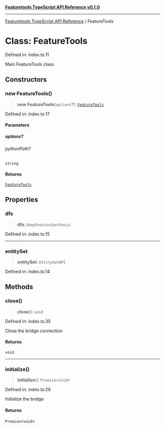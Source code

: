 [**Featuretools TypeScript API Reference v0.1.0**](../README.md)

***

[Featuretools TypeScript API Reference](../globals.md) / FeatureTools

# Class: FeatureTools

Defined in: index.ts:11

Main FeatureTools class

## Constructors

### new FeatureTools()

> **new FeatureTools**(`options`?): [`FeatureTools`](FeatureTools.md)

Defined in: index.ts:17

#### Parameters

##### options?

###### pythonPath?

`string`

#### Returns

[`FeatureTools`](FeatureTools.md)

## Properties

### dfs

> **dfs**: `DeepFeatureSynthesis`

Defined in: index.ts:15

***

### entitySet

> **entitySet**: `EntitySetAPI`

Defined in: index.ts:14

## Methods

### close()

> **close**(): `void`

Defined in: index.ts:35

Close the bridge connection

#### Returns

`void`

***

### initialize()

> **initialize**(): `Promise`\<`void`\>

Defined in: index.ts:28

Initialize the bridge

#### Returns

`Promise`\<`void`\>
